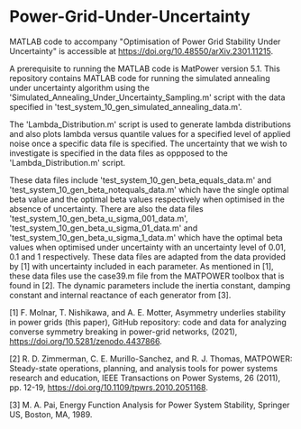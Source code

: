 # Power-Grid-Under-Uncertainty
MATLAB code to accompany "Optimisation of Power Grid Stability Under Uncertainty" is accessible  at 
https://doi.org/10.48550/arXiv.2301.11215.

A prerequisite to running the MATLAB code is MatPower version 5.1. This repository contains MATLAB code for running the simulated annealing under uncertainty algorithm using the 'Simulated_Annealing_Under_Uncertainty_Sampling.m' script with the data specified in 'test_system_10_gen_simulated_annealing_data.m'.

The 'Lambda_Distribution.m' script is used to generate lambda distributions and also plots lambda versus quantile values for a specified level of applied noise once a specific data file is specified. The uncertainty that we wish to investigate is specified in the data files as oppposed to the 'Lambda_Distribution.m' script.

These data files include 'test_system_10_gen_beta_equals_data.m' and 'test_system_10_gen_beta_notequals_data.m' which have the single optimal beta value and the optimal beta values respectively when optimised in the absence of uncertainty. There are also the data files 'test_system_10_gen_beta_u_sigma_001_data.m', 'test_system_10_gen_beta_u_sigma_01_data.m' and 'test_system_10_gen_beta_u_sigma_1_data.m' which have the optimal beta values when optimised under uncertainty with an uncertainty level of 0.01, 0.1 and 1 respectively. These data files are adapted from the data provided by [1] with uncertainty included in each parameter. As mentioned in [1], these data files use the case39.m file from the MATPOWER toolbox that is found in [2]. The dynamic parameters include the inertia constant, damping constant and internal reactance of each generator from [3].

[1] F. Molnar, T. Nishikawa, and A. E. Motter, Asymmetry underlies stability in power grids (this paper), GitHub repository: code and data for analyzing converse symmetry breaking in power-grid networks, (2021), https://doi.org/10.5281/zenodo.4437866.

[2] R. D. Zimmerman, C. E. Murillo-Sanchez, and R. J. Thomas, MATPOWER: Steady-state operations, planning, and analysis tools for power systems research and education, IEEE Transactions on Power Systems, 26 (2011), pp. 12-19, https://doi.org/10.1109/tpwrs.2010.2051168.

[3] M. A. Pai, Energy Function Analysis for Power System Stability, Springer US, Boston, MA, 1989.
